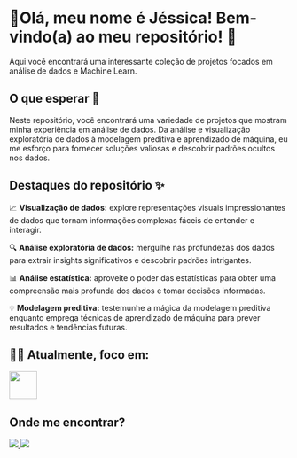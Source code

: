 # 💬**Olá, meu nome é Jéssica!** Bem-vindo(a) ao meu repositório! 👋
 Aqui você encontrará uma interessante coleção de projetos focados em análise de dados e Machine Learn.


## O que esperar  🚀
Neste repositório, você encontrará uma variedade de projetos que mostram minha experiência em análise de dados. Da análise e visualização exploratória de dados à modelagem preditiva e aprendizado de máquina, eu me esforço para fornecer soluções valiosas e descobrir padrões ocultos nos dados.

## Destaques do repositório  ✨
📈 **Visualização de dados:** explore representações visuais impressionantes de dados que tornam informações complexas fáceis de entender e interagir.

🔍 **Análise exploratória de dados:** mergulhe nas profundezas dos dados para extrair insights significativos e descobrir padrões intrigantes.

📊 **Análise estatística:** aproveite o poder das estatísticas para obter uma compreensão mais profunda dos dados e tomar decisões informadas.

💡 **Modelagem preditiva:** testemunhe a mágica da modelagem preditiva enquanto emprega técnicas de aprendizado de máquina para prever resultados e tendências futuras.


## 👩‍💻 **Atualmente, foco em:** 
<div display="inline">
<img width="50" height="50" src="https://cdn.jsdelivr.net/gh/devicons/devicon/icons/python/python-original.svg" />

## Onde me encontrar? 
<a href="https://www.linkedin.com/in/jessicatizziani/">
 <img src=https://img.shields.io/badge/linkedin-%230077B5.svg?style=for-the-badge&logo=linkedin&logoColor=white>
<a href="https://medium.com/@jehtizziani">
 <img src=https://img.shields.io/badge/Medium-12100E?style=for-the-badge&logo=medium&logoColor=white>
